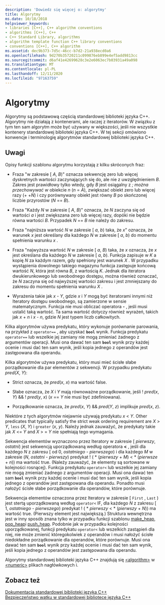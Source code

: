 ```yaml
---
description: 'Dowiedz się więcej o: algorytmy'
title: Algorytmy
ms.date: 10/18/2018
helpviewer_keywords:
- libraries [C++], C++ algorithm conventions
- algorithms [C++], C++
- C++ Standard Library, algorithms
- algorithm template function C++ library conventions
- conventions [C++], C++ algorithm
ms.assetid: dec9b373-7d5c-46cc-b7d2-21a938ecd0a6
ms.openlocfilehash: 9d270b35720211c099876eb899e4ef5add9813cc
ms.sourcegitcommit: d6af41e42699628c3e2e6063ec7b03931a49a098
ms.translationtype: MT
ms.contentlocale: pl-PL
ms.lasthandoff: 12/11/2020
ms.locfileid: "97163759"
---
```

# <a name="algorithms"></a>Algorytmy

Algorytmy są podstawową częścią standardowej biblioteki języka C++. Algorytmy nie działają z kontenerami, ale raczej z iteratorów. W związku z tym ten sam algorytm może być używany w większości, jeśli nie wszystkie kontenery standardowej biblioteki języka C++. W tej sekcji omówiono konwencje i terminologię algorytmów standardowej biblioteki języka C++.

## <a name="remarks"></a>Uwagi

Opisy funkcji szablonu algorytmu korzystają z kilku skróconych fraz:

- Fraza "w zakresie \[ *A*, *B*)" oznacza sekwencję zero lub więcej dyskretnych wartości zaczynających się  do, ale nie z uwzględnieniem *B*. Zakres jest prawidłowy tylko wtedy, gdy *B* jest osiągalny z *;* *można przechowywać w* obiekcie *n* (*n*  =  *A*), zwiększać obiekt zero lub więcej razy (+ +*N*) i czy porównywany obiekt jest równy *B* po skończonej liczbie przyrostów (*N*  ==  *B*).

- Fraza "Każdy *N* w zakresie \[ *A*, *B*)" oznacza, że *N* zaczyna się od wartości *a* i jest zwiększana zero lub więcej razy, dopóki nie będzie równa wartości *B*. Przypadek *N*  ==  *B* nie należy do zakresu.

- Fraza "najniższa wartość *N* w zakresie \[ *a*, *b*) taka, że *x*" oznacza, że warunek *x* jest określany dla każdego *N* w zakresie \[ *a*, *b*) do momentu spełnienia warunku *x* .

- Fraza "najwyższa wartość *N* w zakresie \[ *a*, *B*) taka, że *x* oznacza, że *x* jest określana dla każdego *N* w zakresie \[ *a*, *b*). Funkcja zapisuje w *K* a kopię *N* za każdym razem, gdy spełniony jest warunek *X* . W przypadku wystąpienia dowolnego takiego magazynu funkcja zastępuje końcową wartość *N*, która jest równa *B*, z wartością *K*. Jednak dla iteratora dwukierunkowego lub swobodnego dostępu, można również oznaczać, że *N* zaczyna się od najwyższej wartości zakresu i jest zmniejszany do zakresu do momentu spełnienia warunku *X* .

- Wyrażenia takie jak *x*  -  *Y*, gdzie *x* i *Y* mogą być iteratorami innymi niż Iteratory dostępu swobodnego, są zamierzone w sensie matematycznym. Funkcja nie musi obliczać operatora **-** , jeśli musi ustalić taką wartość. Ta sama wartość dotyczy również wyrażeń, takich jak *x*  +  *n* i *x*  -  *n*, gdzie *N* jest typem liczb całkowitych.

Kilka algorytmów używa predykatu, który wykonuje porównanie parowania, na przykład z `operator==` , aby uzyskać **`bool`** wynik. Funkcja predykatu `operator==` lub wszelkie jej zamiany nie mogą zmieniać żadnego z argumentów operacji. Musi ona dawać ten sam **`bool`** wynik przy każdej ocenie i musi dać ten sam wynik, jeśli kopia jednego z operandów jest zastępowana dla operandu.

Kilka algorytmów używa predykatu, który musi mieć ścisłe słabe porządkowanie dla par elementów z sekwencji. W przypadku predykatu *pred*(*X*, *Y*):

- Strict oznacza, że *pred*(*x*, *x*) ma wartość false.

- Słabe oznacza, że *X* i *Y* mają równoważne porządkowanie, jeśli \! *pred*(*x*, *Y*)  && \! *pred*(*y*, *x*) (*x*  ==  *Y* nie musi być zdefiniowana).

- Porządkowanie oznacza, że *pred*(*x*, *Y*)  && *pred*(*Y*, *z*) implikuje *pred*(*x*, *z*).

Niektóre z tych algorytmów niejawnie używają predykatu *x* \< *Y*. Other predicates that typically satisfy the strict weak ordering requirement are *X* > *Y*, `less` (*X*, *Y*) i `greater` (*x*, *y*). Należy jednak zauważyć, że predykaty takie jak *X* \<= *Y* and *X* > =  *Y* nie spełniają tego wymagania.

Sekwencja elementów wyznaczono przez Iteratory w zakresie \[ *pierwszy*, *ostatni*) jest sekwencją uporządkowaną według operatora **<** , jeśli dla każdego *N* z zakresu \[ od 0, *ostatniego*  -  *pierwszego*) i dla każdego *M* w zakresie (*N*, *ostatni*  -  *pierwszy*) predykat \! ( \* (*pierwszy*  +  *M*) < \* (*pierwsze*  +  *n*)) ma wartość true. (Należy zauważyć, że elementy są sortowane w kolejności rosnącej). Funkcja predykatu `operator<` lub wszelkie jej zamiany nie mogą zmieniać żadnego z argumentów operacji. Musi ona dawać ten sam **`bool`** wynik przy każdej ocenie i musi dać ten sam wynik, jeśli kopia jednego z operandów jest zastępowana dla operandu. Ponadto musi nałożyć ścisłe słabe porządkowanie dla operandów, które porównuje.

Sekwencja elementów oznaczona przez Iteratory w zakresie \[ `First` , `Last` ) jest stertą uporządkowaną według `operator<` IF, dla każdego *N* z zakresu \[ 1, *ostatniego*  -  *pierwszego*) predykat \! ( \* _pierwszy_  <  \* (*pierwszy*  +  *N*)) ma wartość true. (Pierwszy element jest największą.) Struktura wewnętrzna jest w inny sposób znana tylko w przypadku funkcji szablonu [make_heap](algorithm-functions.md#make_heap), [pop_heap](algorithm-functions.md#pop_heap)i [push_heap](algorithm-functions.md#push_heap). Podobnie jak w przypadku kolejności uporządkowanej, funkcji predykatu `operator<` lub wszelkich zastąpień dla niej, nie może zmienić któregokolwiek z operandów i musi nałożyć ścisłe niedokładne porządkowanie dla operandów, które porównuje. Musi ona dawać ten sam **`bool`** wynik przy każdej ocenie i musi dać ten sam wynik, jeśli kopia jednego z operandów jest zastępowana dla operandu.

Algorytmy standardowej biblioteki języka C++ znajdują się [\<algorithm>](algorithm.md) w [\<numeric>](numeric.md) plikach nagłówkowych i.

## <a name="see-also"></a>Zobacz też

[Dokumentacja standardowej biblioteki języka C++](cpp-standard-library-reference.md)\
[Bezpieczeństwo wątku w standardowej bibliotece języka C++](thread-safety-in-the-cpp-standard-library.md)
